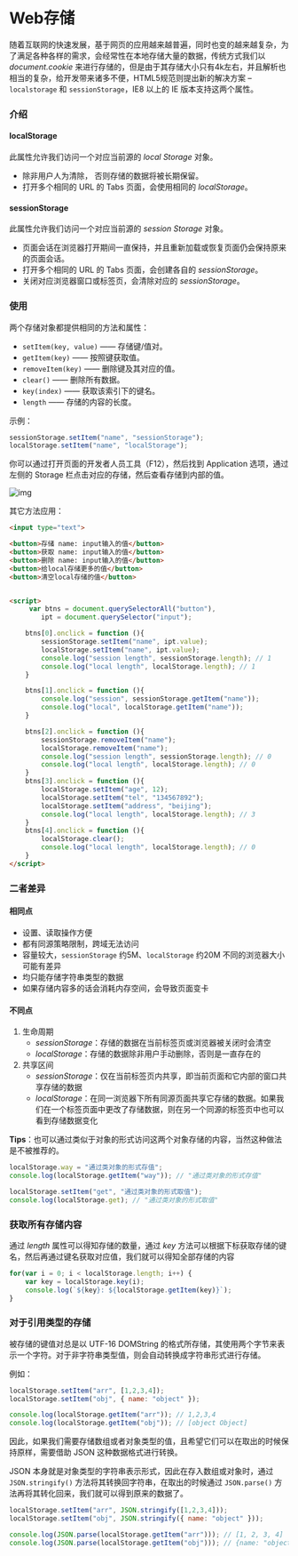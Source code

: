 # Web存储

随着互联网的快速发展，基于网页的应用越来越普遍，同时也变的越来越复杂，为了满足各种各样的需求，会经常性在本地存储大量的数据，传统方式我们以 *document.cookie* 来进行存储的，但是由于其存储大小只有4k左右，并且解析也相当的复杂，给开发带来诸多不便，HTML5规范则提出新的解决方案 – `localstorage` 和 `sessionStorage`，IE8 以上的 IE 版本支持这两个属性。

### 介绍

#### localStorage

此属性允许我们访问一个对应当前源的 *local Storage* 对象。

- 除非用户人为清除， 否则存储的数据将被长期保留。
- 打开多个相同的 URL 的 Tabs 页面，会使用相同的 *localStorage*。

#### sessionStorage

此属性允许我们访问一个对应当前源的 *session Storage* 对象。

- 页面会话在浏览器打开期间一直保持，并且重新加载或恢复页面仍会保持原来的页面会话。
- 打开多个相同的 URL 的 Tabs 页面，会创建各自的 *sessionStorage*。
- 关闭对应浏览器窗口或标签页，会清除对应的 *sessionStorage*。

### 使用

两个存储对象都提供相同的方法和属性：

- `setItem(key, value)` —— 存储键/值对。
- `getItem(key)` —— 按照键获取值。
- `removeItem(key)` —— 删除键及其对应的值。
- `clear()` —— 删除所有数据。
- `key(index)` —— 获取该索引下的键名。
- `length` —— 存储的内容的长度。

示例：

```js
sessionStorage.setItem("name", "sessionStorage");
localStorage.setItem("name", "localStorage");
```

你可以通过打开页面的开发者人员工具（F12），然后找到 Application 选项，通过左侧的 Storage 栏点击对应的存储，然后查看存储到内部的值。

![img](http://doc.bufanui.com/uploads/beAdvance/images/m_dad8f7440300de320fc3ba8092ec6d42_r.png) 



其它方法应用：

```html
<input type="text">

<button>存储 name: input输入的值</button>
<button>获取 name: input输入的值</button>
<button>删除 name: input输入的值</button>
<button>给local存储更多的值</button>
<button>清空local存储的值</button>


<script>
     var btns = document.querySelectorAll("button"),
        ipt = document.querySelector("input");

    btns[0].onclick = function (){
        sessionStorage.setItem("name", ipt.value);
        localStorage.setItem("name", ipt.value);
        console.log("session length", sessionStorage.length); // 1
        console.log("local length", localStorage.length); // 1
    }

    btns[1].onclick = function (){
        console.log("session", sessionStorage.getItem("name"));
        console.log("local", localStorage.getItem("name"));
    }

    btns[2].onclick = function (){
        sessionStorage.removeItem("name");
        localStorage.removeItem("name");
        console.log("session length", sessionStorage.length); // 0
        console.log("local length", localStorage.length); // 0
    }
    btns[3].onclick = function (){
        localStorage.setItem("age", 12);
        localStorage.setItem("tel", "134567892");
        localStorage.setItem("address", "beijing");
        console.log("local length", localStorage.length); // 3
    }
    btns[4].onclick = function (){
        localStorage.clear();
        console.log("local length", localStorage.length); // 0
    }
</script>
```



### 二者差异

#### 相同点

- 设置、读取操作方便
- 都有同源策略限制，跨域无法访问
- 容量较大，`sessionStorage` 约5M、`localStorage` 约20M 不同的浏览器大小可能有差异
- 均只能存储字符串类型的数据
- 如果存储内容多的话会消耗内存空间，会导致页面变卡

#### 不同点

1. 生命周期
   - *sessionStorage*：存储的数据在当前标签页或浏览器被关闭时会清空
   - *localStorage*：存储的数据除非用户手动删除，否则是一直存在的
2. 共享区间
   - *sessionStorage*：仅在当前标签页内共享，即当前页面和它内部的窗口共享存储的数据
   - *localStorage*：在同一浏览器下所有同源页面共享它存储的数据。如果我们在一个标签页面中更改了存储数据，则在另一个同源的标签页中也可以看到存储数据变化

**Tips**：也可以通过类似于对象的形式访问这两个对象存储的内容，当然这种做法是不被推荐的。

```js
localStorage.way = "通过类对象的形式存值";
console.log(localStorage.getItem("way")); // "通过类对象的形式存值"

localStorage.setItem("get", "通过类对象的形式取值");
console.log(localStorage.get); // "通过类对象的形式取值"
```

### 获取所有存储内容

通过 *length* 属性可以得知存储的数量，通过 *key* 方法可以根据下标获取存储的键名，然后再通过键名获取对应值，我们就可以得知全部存储的内容

```js
for(var i = 0; i < localStorage.length; i++) {
    var key = localStorage.key(i);
    console.log(`${key}: ${localStorage.getItem(key)}`);
}
```

### 对于引用类型的存储

被存储的键值对总是以 UTF-16 DOMString 的格式所存储，其使用两个字节来表示一个字符。对于非字符串类型值，则会自动转换成字符串形式进行存储。

例如：

```js
localStorage.setItem("arr", [1,2,3,4]);
localStorage.setItem("obj", { name: "object" });

console.log(localStorage.getItem("arr")); // 1,2,3,4
console.log(localStorage.getItem("obj")); // [object Object]
```

因此，如果我们需要存储数组或者对象类型的值，且希望它们可以在取出的时候保持原样，需要借助 JSON 这种数据格式进行转换。

JSON 本身就是对象类型的字符串表示形式，因此在存入数组或对象时，通过 `JSON.stringify()` 方法将其转换回字符串，在取出的时候通过 `JSON.parse()` 方法再将其转化回来，我们就可以得到原来的数据了。

```js
localStorage.setItem("arr", JSON.stringify([1,2,3,4]));
localStorage.setItem("obj", JSON.stringify({ name: "object" }));

console.log(JSON.parse(localStorage.getItem("arr"))); // [1, 2, 3, 4]
console.log(JSON.parse(localStorage.getItem("obj"))); // {name: "object"}
```

